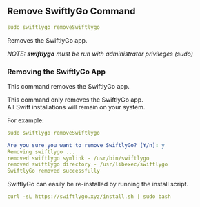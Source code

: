 ## Remove SwiftlyGo Command

```yaml
sudo swiftlygo removeSwiftlygo
```
Removes the SwiftlyGo app.

*NOTE: **_swiftlygo_** must be run with administrator privileges (sudo)*

### Removing the SwiftlyGo App 
 
This command removes the SwiftlyGo app.

This command only removes the SwiftlyGo app.  
All Swift installations will remain on your system.

For example:
```yaml
sudo swiftlygo removeSwiftlygo
```
```yaml
Are you sure you want to remove SwiftlyGo? [Y/n]: y
Removing swiftlygo ...
removed swiftlygo symlink - /usr/bin/swiftlygo
removed swiftlygo directory - /usr/libexec/swiftlygo
SwiftlyGo removed successfully
```

SwiftlyGo can easily be re-installed by running the install script.
```yaml
curl -sL https://swiftlygo.xyz/install.sh | sudo bash
```
